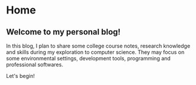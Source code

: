 # Home

## Welcome to my personal blog!

In this blog, I plan to share some college course notes, research knowledge and skills during my exploration to computer science. They may focus on some environmental settings, development tools, programming and professional softwares.

Let's begin!
